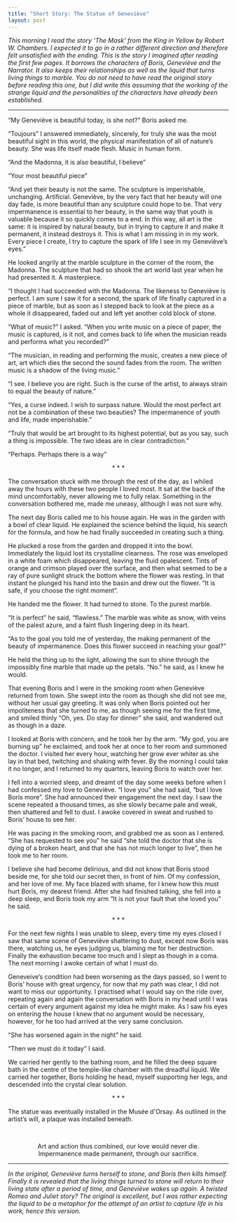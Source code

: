 ```yaml
---
title: "Short Story: The Statue of Geneviève"
layout: post
---
```


_This morning I read the story ‘The Mask’ from the King in Yellow by Robert W. Chambers. I expected it to go in a rather different direction and therefore felt unsatisfied with the ending. This is the story I imagined after reading the first few pages. It borrows the characters of Boris, Geneviève and the Narrator. It also keeps their relationships as well as the liquid that turns living things to marble. You do not need to have read the original story before reading this one, but I did write this assuming that the working of the strange liquid and the personalities of the characters have already been established._

--- 

“My Geneviève is beautiful today, is she not?” Boris asked me.

“Toujours” I answered immediately, sincerely, for truly she was the most beautiful sight in this world, the physical manifestation of all of nature’s beauty. She was life itself made flesh. Music in human form.

“And the Madonna, it is also beautiful, I believe”

“Your most beautiful piece”

“And yet their beauty is not the same. The sculpture is imperishable, unchanging. Artificial. Geneviève, by the very fact that her beauty will one day fade, is more beautiful than any sculpture could hope to be. That very impermanence is essential to her beauty, in the same way that youth is valuable because it so quickly comes to a end. In this way, all art is the same: it is inspired by natural beauty, but in trying to capture it and make it permanent, it instead destroys it. This is what I am missing in in my work. Every piece I create, I try to capture the spark of life I see in my Geneviève’s eyes.”

He looked angrily at the marble sculpture in the corner of the room, the Madonna. The sculpture that had so shook the art world last year when he had presented it. A masterpiece.

“I thought I had succeeded with the Madonna. The likeness to Geneviève is perfect. I am sure I saw it for a second, the spark of life finally captured in a piece of marble, but as soon as I stepped back to look at the piece as a whole it disappeared, faded out and left yet another cold block of stone.

“What of music?” I asked. “When you write music on a piece of paper, the music is captured, is it not, and comes back to life when the musician reads and performs what you recorded?”

“The musician, in reading and performing the music, creates a new piece of art, art which dies the second the sound fades from the room. The written music is a shadow of the living music.”

“I see. I believe you are right. Such is the curse of the artist, to always strain to equal the beauty of nature.”

“Yes, a curse indeed. I wish to surpass nature. Would the most perfect art not be a combination of these two beauties? The impermanence of youth and life, made imperishable.”

“Truly that would be art brought to its highest potential, but as you say, such a thing is impossible. The two ideas are in clear contradiction.”

“Perhaps. Perhaps there is a way”

<center>* * *</center>

The conversation stuck with me through the rest of the day, as I whiled away the hours with these two people I loved most. It sat at the back of the mind uncomfortably, never allowing me to fully relax. Something in the conversation bothered me, made me uneasy, although I was not sure why.

The next day Boris called me to his house again. He was in the garden with a bowl of clear liquid. He explained the science behind the liquid, his search for the formula, and how he had finally succeeded in creating such a thing.

He plucked a rose from the garden and dropped it into the bowl. Immediately the liquid lost its crystalline clearness. The rose was enveloped in a white foam which disappeared, leaving the fluid opalescent. Tints of orange and crimson played over the surface, and then what seemed to be a ray of pure sunlight struck the bottom where the flower was resting. In that instant he plunged his hand into the basin and drew out the flower. “It is safe, if you choose the right moment”.

He handed me the flower. It had turned to stone. To the purest marble.

“It is perfect” he said, “flawless.” The marble was white as snow, with veins of the palest azure, and a faint flush lingering deep in its heart.

“As to the goal you told me of yesterday, the making permanent of the beauty of impermanence. Does this flower succeed in reaching your goal?”

He held the thing up to the light, allowing the sun to shine through the impossibly fine marble that made up the petals. “No.” he said, as I knew he would.

That evening Boris and I were in the smoking room when Geneviève returned from town. She swept into the room as though she did not see me, without her usual gay greeting. It was only when Boris pointed out her impoliteness that she turned to me, as though seeing me for the first time, and smiled thinly “Oh, yes. Do stay for dinner” she said, and wandered out as though in a daze.

I looked at Boris with concern, and he took her by the arm. “My god, you are burning up” he exclaimed, and took her at once to her room and summoned the doctor. I visited her every hour, watching her grow ever whiter as she lay in that bed, twitching and shaking with fever. By the morning I could take it no longer, and I returned to my quarters, leaving Boris to watch over her.

I fell into a worried sleep, and dreamt of the day some weeks before when I had confessed my love to Geneviève. “I love you” she had said, “but I love Boris more”. She had announced their engagement the next day. I saw the scene repeated a thousand times, as she slowly became pale and weak, then shattered and fell to dust. I awoke covered in sweat and rushed to Boris’ house to see her.

He was pacing in the smoking room, and grabbed me as soon as I entered. “She has requested to see you” he said “she told the doctor that she is dying of a broken heart, and that she has not much longer to live”, then he took me to her room.

I believe she had become delirious, and did not know that Boris stood beside me, for she told our secret then, in front of him. Of my confession, and her love of me. My face blazed with shame, for I knew how this must hurt Boris, my dearest friend. After she had finished talking, she fell into a deep sleep, and Boris took my arm “It is not your fault that she loved you” he said.

<center>* * *</center>

For the next few nights I was unable to sleep, every time my eyes closed I saw that same scene of Geneviève shattering to dust, except now Boris was there, watching us, he eyes judging us, blaming me for her destruction. Finally the exhaustion became too much and I slept as though in a coma. The next morning I awoke certain of what I must do.

Geneveive’s condition had been worsening as the days passed, so I went to Boris’ house with great urgency, for now that my path was clear, I did not want to miss our opportunity. I practised what I would say on the ride over, repeating again and again the conversation with Boris in my head until I was certain of every argument against my idea he might make. As I saw his eyes on entering the house I knew that no argument would be necessary, however, for he too had arrived at the very same conclusion.

“She has worsened again in the night” he said.

“Then we must do it today” I said.

We carried her gently to the bathing room, and he filled the deep square bath in the centre of the temple-like chamber with the dreadful liquid. We carried her together, Boris holding he head, myself supporting her legs, and descended into the crystal clear solution.

<center>* * *</center>

The statue was eventually installed in the Musée d'Orsay. As outlined in the artist’s will, a plaque was installed beneath.

<br/><center>
Art and action thus combined, our love would never die.<br/>
Impermanence made permanent, through our sacrifice.
</center>

---


_In the original, Geneviève turns herself to stone, and Boris then kills himself. Finally it is revealed that the living things turned to stone will return to their living state after a period of time, and Geneviève wakes up again. A twisted Romeo and Juliet story? The original is excellent, but I was rather expecting the liquid to be a metaphor for the attempt of an artist to capture life in his work, hence this version._
